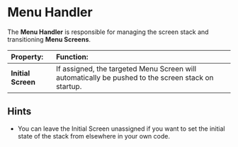 # Menu Handler

The **Menu Handler** is responsible for managing the screen stack and transitioning **Menu Screens**.

|**Property:** |**Function:** |
|:---|:---|
|**Initial Screen** |If assigned, the targeted Menu Screen will automatically be pushed to the screen stack on startup. |


## Hints
* You can leave the Initial Screen unassigned if you want to set the initial state of the stack from elsewhere in your own code.